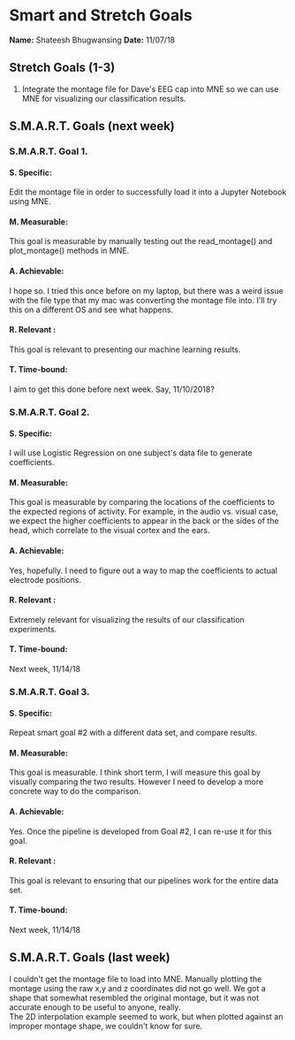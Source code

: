 # Smart and Stretch Goals

**Name:** Shateesh Bhugwansing
**Date:** 11/07/18

## Stretch Goals (1-3)

1. Integrate the montage file for Dave's EEG cap into MNE so we can use MNE for visualizing our classification results. 

## S.M.A.R.T. Goals (next week)

### S.M.A.R.T. Goal 1.

#### S. Specific: 
Edit the montage file in order to successfully load it into a Jupyter Notebook using MNE. 

#### M. Measurable: 
This goal is measurable by manually testing out the read_montage() and plot_montage() methods in MNE. 

#### A. Achievable: 
I hope so. I tried this once before on my laptop, but there was a weird issue with the file type that my mac was converting the montage file into. I'll try this on a different OS and see what happens.  

#### R. Relevant :
This goal is relevant to presenting our machine learning results.   


#### T. Time-bound: 
I aim to get this done before next week. Say, 11/10/2018? 

### S.M.A.R.T. Goal 2.

#### S. Specific: 
I will use Logistic Regression on one subject's data file to generate coefficients. 

#### M. Measurable: 
This goal is measurable by comparing the locations of the coefficients to the expected regions of activity. For example, in the audio vs. visual case, we expect the higher coefficients to appear in the back or the sides of the head, which correlate to the visual cortex and the ears. 


#### A. Achievable: 
Yes, hopefully. I need to figure out a way to map the coefficients to actual electrode positions. 

#### R. Relevant :
Extremely relevant for visualizing the results of our classification experiments. 

#### T. Time-bound: 
Next week, 11/14/18

### S.M.A.R.T. Goal 3.

#### S. Specific: 
Repeat smart goal #2 with a different data set, and compare results. 

#### M. Measurable: 
This goal is measurable. I think short term, I will measure this goal by visually comparing the two results. However I need to develop a more concrete way to do the comparison. 

#### A. Achievable: 
Yes. Once the pipeline is developed from Goal #2, I can re-use it for this goal. 

#### R. Relevant :
This goal is relevant to ensuring that our pipelines work for the entire data set.  

#### T. Time-bound: 
Next week, 11/14/18  
  

## S.M.A.R.T. Goals (last week)
I couldn't get the montage file to load into MNE. Manually plotting the montage using the raw x,y and z coordinates did not go well. We got a shape that somewhat resembled the original montage, but it was not accurate enough to be useful to anyone, really.  
The 2D interpolation example seemed to work, but when plotted against an improper montage shape, we couldn't know for sure. 
